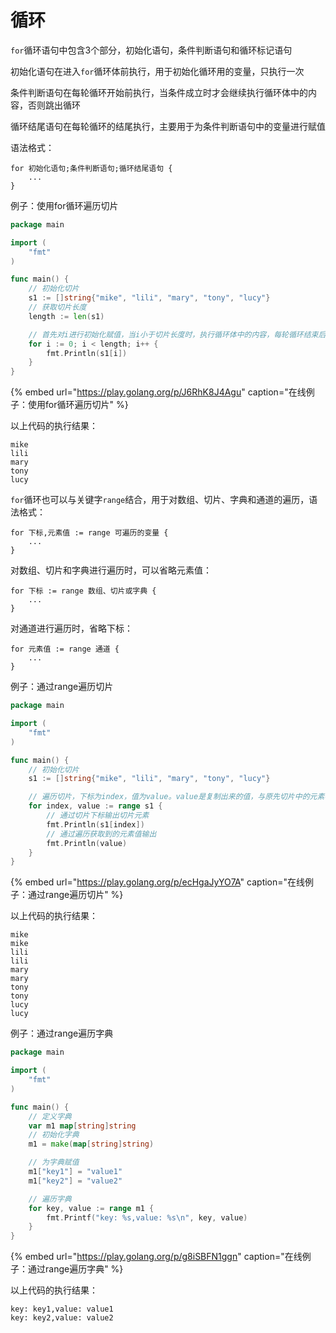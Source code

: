 # 循环

`for`循环语句中包含3个部分，初始化语句，条件判断语句和循环标记语句

初始化语句在进入`for`循环体前执行，用于初始化循环用的变量，只执行一次

条件判断语句在每轮循环开始前执行，当条件成立时才会继续执行循环体中的内容，否则跳出循环

循环结尾语句在每轮循环的结尾执行，主要用于为条件判断语句中的变量进行赋值

语法格式：

```text
for 初始化语句;条件判断语句;循环结尾语句 {
    ...
}
```

例子：使用for循环遍历切片

```go
package main

import (
	"fmt"
)

func main() {
	// 初始化切片
	s1 := []string{"mike", "lili", "mary", "tony", "lucy"}
	// 获取切片长度
	length := len(s1)

	// 首先对i进行初始化赋值，当i小于切片长度时，执行循环体中的内容，每轮循环结束后i自增1
	for i := 0; i < length; i++ {
		fmt.Println(s1[i])
	}
}
```

{% embed url="https://play.golang.org/p/J6RhK8J4Agu" caption="在线例子：使用for循环遍历切片" %}

以上代码的执行结果：

```text
mike
lili
mary
tony
lucy
```

`for`循环也可以与关键字`range`结合，用于对数组、切片、字典和通道的遍历，语法格式：

```text
for 下标,元素值 := range 可遍历的变量 {
    ...
}
```

对数组、切片和字典进行遍历时，可以省略元素值：

```text
for 下标 := range 数组、切片或字典 {
    ...
}
```

对通道进行遍历时，省略下标：

```text
for 元素值 := range 通道 {
    ...
}
```

例子：通过range遍历切片

```go
package main

import (
	"fmt"
)

func main() {
	// 初始化切片
	s1 := []string{"mike", "lili", "mary", "tony", "lucy"}

	// 遍历切片，下标为index，值为value。value是复制出来的值，与原先切片中的元素不是同一个
	for index, value := range s1 {
		// 通过切片下标输出切片元素
		fmt.Println(s1[index])
		// 通过遍历获取到的元素值输出
		fmt.Println(value)
	}
}
```

{% embed url="https://play.golang.org/p/ecHgaJyYO7A" caption="在线例子：通过range遍历切片" %}

以上代码的执行结果：

```text
mike
mike
lili
lili
mary
mary
tony
tony
lucy
lucy
```

例子：通过range遍历字典

```go
package main

import (
	"fmt"
)

func main() {
	// 定义字典
	var m1 map[string]string
	// 初始化字典
	m1 = make(map[string]string)

	// 为字典赋值
	m1["key1"] = "value1"
	m1["key2"] = "value2"

	// 遍历字典
	for key, value := range m1 {
		fmt.Printf("key: %s,value: %s\n", key, value)
	}
}
```

{% embed url="https://play.golang.org/p/g8iSBFN1ggn" caption="在线例子：通过range遍历字典" %}

以上代码的执行结果：

```text
key: key1,value: value1
key: key2,value: value2
```



